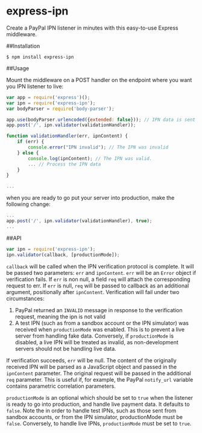 # express-ipn
Create a PayPal IPN listener in minutes with this easy-to-use Express middleware.

##Installation

```
$ npm install express-ipn
```

##Usage

Mount the middleware on a POST handler on the endpoint where you want you IPN listener to live:

```js
var app = require('express')();
var ipn = require('express-ipn');
var bodyParser = require('body-parser');

app.use(bodyParser.urlencoded({extended: false})); // IPN data is sent in the body as x-www-form-urlencoded data
app.post('/', ipn.validator(validationHandler));

function validationHandler(err, ipnContent) {
    if (err) {
        console.error("IPN invalid"); // The IPN was invalid
    } else {
        console.log(ipnContent); // The IPN was valid.
        ... // Process the IPN data
    }
}

...

```

when you are ready to go put your server into production, make the following change:
```js
...
app.post('/', ipn.validator(validationHandler), true);
...
```
##API

```js
var ipn = require('express-ipn');
ipn.validator(callback, [productionMode]);
```

`callback` will be called when the IPN verification protocol is complete. 
It will be passed two parameters: `err` and `ipnContent`.  `err` will be an `Error` object if verification fails. If `err` is non null, a field `req` will attach the corresponding request to err. If `err` is null, `req` will be passed to callback as an additional argument, positionally after `ipnContent`. 
Verification will fail under two circumstances:
 
 1. PayPal returned an `INVALID` message in response to the verification request, meaning the ipn is not valid
 2. A test IPN (such as from a sandbox account or the IPN simulator) was received when `productionMode` was enabled.
 This is to prevent a live server from handling fake data.  Conversely, if `productionMode` is disabled, a 
 live IPN will be treated as invalid, as non-development servers should not be handling live data.
 
 If verification succeeds, `err` will be null.  The content of the originally received IPN will be parsed as a 
 JavaScript object and passed in the `ipnContent` parameter. The original request will be passed in the additional `req` parameter. This is useful if, for example, the PayPal `notify_url` variable contains parametric correlation parameters.

`productionMode` is an optional which should be set to `true` when the listener is ready to go into production, and handle
live payment data.  It defaults to `false`.  Note the in order to handle test IPNs, such as those sent from sandbox 
accounts, or from the IPN simulator, productionMode must be `false`.  Conversely, to handle live IPNs, `productionMode`
must be set to `true`.
